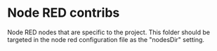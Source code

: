 # Node RED contribs

Node RED nodes that are specific to the project.
This folder should be targeted in the node red configuration file as the "nodesDir" setting.